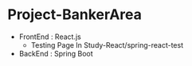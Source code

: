 # Project-BankerArea
 - FrontEnd : React.js
 	* Testing Page In Study-React/spring-react-test
 - BackEnd : Spring Boot